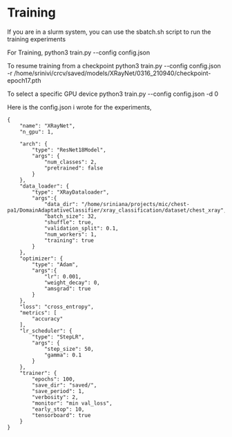 # Training 

If you are in a slurm system, you can use the sbatch.sh script to run the training experiments

For Training,
python3 train.py --config config.json

To resume training from a checkpoint
python3 train.py --config config.json -r /home/srinivi/crcv/saved/models/XRayNet/0316_210940/checkpoint-epoch17.pth

To select a specific GPU device
python3 train.py --config config.json -d 0


Here is the config.json i wrote for the experiments, 
```
{
    "name": "XRayNet",
    "n_gpu": 1,

    "arch": {
        "type": "ResNet18Model",
        "args": {
            "num_classes": 2,
            "pretrained": false
        }
    },
    "data_loader": {
        "type": "XRayDataloader",
        "args":{
            "data_dir": "/home/sriniana/projects/mic/chest-pa1/DomainAdaptativeClassifier/xray_classification/dataset/chest_xray",
            "batch_size": 32,
            "shuffle": true,
            "validation_split": 0.1,
            "num_workers": 1,
            "training": true
        }
    },
    "optimizer": {
        "type": "Adam",
        "args":{
            "lr": 0.001,
            "weight_decay": 0,
            "amsgrad": true
        }
    },
    "loss": "cross_entropy",
    "metrics": [
        "accuracy"
    ],
    "lr_scheduler": {
        "type": "StepLR",
        "args": {
            "step_size": 50,
            "gamma": 0.1
        }
    },
    "trainer": {
        "epochs": 100,
        "save_dir": "saved/",
        "save_period": 1,
        "verbosity": 2,
        "monitor": "min val_loss",
        "early_stop": 10,
        "tensorboard": true
    }
}
```
